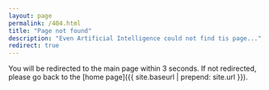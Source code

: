 ```yaml
---
layout: page
permalink: /404.html
title: "Page not found"
description: "Even Artificial Intelligence could not find tis page..."
redirect: true
---
```


You will be redirected to the main page within 3 seconds. If not redirected, please go back to the [home page]({{ site.baseurl | prepend: site.url }}).
